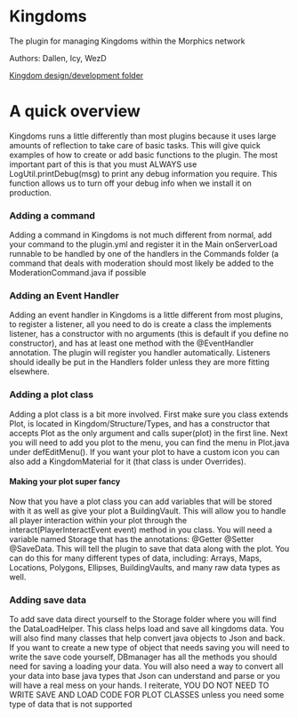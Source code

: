 # Kingdoms
The plugin for managing Kingdoms within the Morphics network

Authors: Dallen, Icy, WezD

[Kingdom design/development folder](https://goo.gl/n6xMft)

# A quick overview

Kingdoms runs a little differently than most plugins because it uses large
amounts of reflection to take care of basic tasks. This will give quick examples
of how to create or add basic functions to the plugin. The most important part of
this is that you must ALWAYS use LogUtil.printDebug(msg) to print any debug 
information you require. This function allows us to turn off your debug info when
we install it on production.

### Adding a command
Adding a command in Kingdoms is not much different from normal, add your command
to the plugin.yml and register it in the Main onServerLoad runnable to be handled
by one of the handlers in the Commands folder (a command that deals with moderation
should most likely be added to the ModerationCommand.java if possible

### Adding an Event Handler
Adding an event handler in Kingdoms is a little different from most plugins, to 
register a listener, all you need to do is create a class the implements listener,
has a constructor with no arguments (this is default if you define no constructor),
and has at least one method with the @EventHandler annotation. The plugin will 
register you handler automatically. Listeners should ideally be put in the Handlers
folder unless they are more fitting elsewhere.

### Adding a plot class
Adding a plot class is a bit more involved. First make sure you class extends Plot,
is located in Kingdom/Structure/Types, and has a constructor that accepts Plot 
as the only argument and calls super(plot) in the first line. Next you will 
need to add you plot to the menu, you can find the menu in Plot.java under 
defEditMenu(). If you want your plot to have a custom icon you can also add a
KingdomMaterial for it (that class is under Overrides).

#### Making your plot super fancy
Now that you have a plot class you can add variables that will be stored with it
as well as give your plot a BuildingVault. This will allow you to handle all player
interaction within your plot through the interact(PlayerInteractEvent event) method
in you class. You will need a variable named Storage that has the annotations:
@Getter @Setter @SaveData. This will tell the plugin to save that data along with 
the plot. You can do this for many different types of data, including: Arrays, Maps,
Locations, Polygons, Ellipses, BuildingVaults, and many raw data types as well.

### Adding save data
To add save data direct yourself to the Storage folder where you will find the 
DataLoadHelper. This class helps load and save all kingdoms data. You will also
find many classes that help convert java objects to Json and back. If you want to
create a new type of object that needs saving you will need to write the save code
yourself, DBmanager has all the methods you should need for saving a loading your
data. You will also need a way to convert all your data into base java types that
Json can understand and parse or you will have a real mess on your hands. I reiterate,
YOU DO NOT NEED TO WRITE SAVE AND LOAD CODE FOR PLOT CLASSES unless you need some
type of data that is not supported

